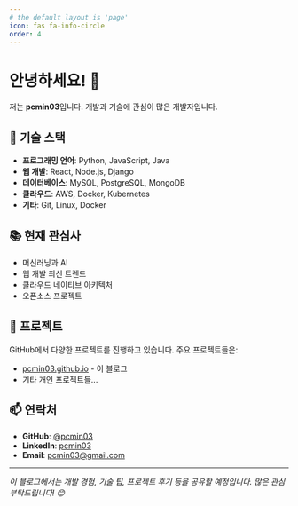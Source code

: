 ```yaml
---
# the default layout is 'page'
icon: fas fa-info-circle
order: 4
---
```


# 안녕하세요! 👋

저는 **pcmin03**입니다. 개발과 기술에 관심이 많은 개발자입니다.

## 🚀 기술 스택

- **프로그래밍 언어**: Python, JavaScript, Java
- **웹 개발**: React, Node.js, Django
- **데이터베이스**: MySQL, PostgreSQL, MongoDB
- **클라우드**: AWS, Docker, Kubernetes
- **기타**: Git, Linux, Docker

## 📚 현재 관심사

- 머신러닝과 AI
- 웹 개발 최신 트렌드
- 클라우드 네이티브 아키텍처
- 오픈소스 프로젝트

## 🌟 프로젝트

GitHub에서 다양한 프로젝트를 진행하고 있습니다. 주요 프로젝트들은:

- [pcmin03.github.io](https://github.com/pcmin03/pcmin03.github.io) - 이 블로그
- 기타 개인 프로젝트들...

## 📫 연락처

- **GitHub**: [@pcmin03](https://github.com/pcmin03)
- **LinkedIn**: [pcmin03](https://www.linkedin.com/in/pcmin03)
- **Email**: pcmin03@gmail.com

---

*이 블로그에서는 개발 경험, 기술 팁, 프로젝트 후기 등을 공유할 예정입니다. 많은 관심 부탁드립니다! 😊*
